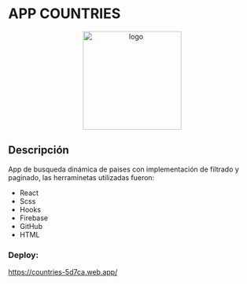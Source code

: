 <h1> APP COUNTRIES </h1>
<div align='center'>
<img src='https://cdn.pixabay.com/photo/2016/04/01/22/55/countries-1301799_1280.png'  alt='logo' width='200px' height='200px'>


<div align='left'> 

<h2>Descripción</h2>
App de busqueda dinámica de paises con implementación de filtrado y paginado, las herraminetas utilizadas fueron: 
<ul>
<li>React</li>
<li>Scss</li>
<li>Hooks</li>
<li>Firebase</li>
<li>GitHub</li>
<li>HTML</li>
</ul>

<h3>Deploy:</h3><a href='https://countries-5d7ca.web.app/'>https://countries-5d7ca.web.app/</a>
</div>